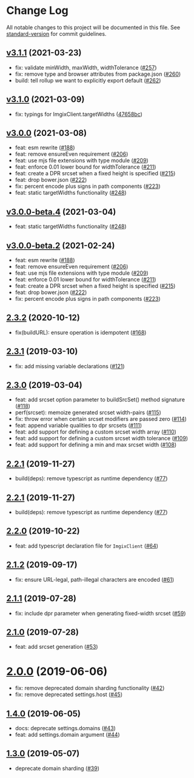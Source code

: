 # Change Log

All notable changes to this project will be documented in this file. See [standard-version](https://github.com/conventional-changelog/standard-version) for commit guidelines.

## [v3.1.1](https://github.com/imgix/js-core/compare/v3.1.0...v3.1.1) (2021-03-23)

* fix: validate minWidth, maxWidth, widthTolerance ([#257](https://github.com/imgix/js-core/pull/257))
* fix: remove type and browser attributes from package.json ([#260](https://github.com/imgix/js-core/pull/260))
* build: tell rollup we want to explicitly export default ([#262](https://github.com/imgix/js-core/pull/262))
 
## [v3.1.0](https://github.com/imgix/js-core/compare/v3.0.0...v3.1.0) (2021-03-09)

* fix: typings for ImgixClient.targetWidths ([47658bc](https://github.com/imgix/js-core/commit/47658bc4869a156db6541cd97dfb41f6cc23351f))

## [v3.0.0](https://github.com/imgix/js-core/compare/v2.3.2...v3.0.0) (2021-03-08)

* feat: esm rewrite ([#188](https://github.com/imgix/js-core/pull/188))
* feat: remove ensureEven requirement ([#206](https://github.com/imgix/js-core/pull/206))
* feat: use mjs file extensions with type module ([#209](https://github.com/imgix/js-core/pull/209))
* feat: enforce 0.01 lower bound for widthTolerance ([#211](https://github.com/imgix/js-core/pull/211))
* feat: create a DPR srcset when a fixed height is specified ([#215](https://github.com/imgix/js-core/pull/215))
* feat: drop bower.json ([#222](https://github.com/imgix/js-core/pull/222))
* fix: percent encode plus signs in path components ([#223](https://github.com/imgix/js-core/pull/223))
* feat: static targetWidths functionality ([#248](https://github.com/imgix/js-core/pull/248))
  
## [v3.0.0-beta.4](https://github.com/imgix/js-core/compare/v3.0.0-beta.2...v3.0.0-beta.4) (2021-03-04)

* feat: static targetWidths functionality ([#248](https://github.com/imgix/js-core/pull/248))

## [v3.0.0-beta.2](https://github.com/imgix/js-core/compare/2.3.2...v3.0.0-beta.2) (2021-02-24)

* feat: esm rewrite ([#188](https://github.com/imgix/js-core/pull/188))
* feat: remove ensureEven requirement ([#206](https://github.com/imgix/js-core/pull/206))
* feat: use mjs file extensions with type module ([#209](https://github.com/imgix/js-core/pull/209))
* feat: enforce 0.01 lower bound for widthTolerance ([#211](https://github.com/imgix/js-core/pull/211))
* feat: create a DPR srcset when a fixed height is specified ([#215](https://github.com/imgix/js-core/pull/215))
* feat: drop bower.json ([#222](https://github.com/imgix/js-core/pull/222))
* fix: percent encode plus signs in path components ([#223](https://github.com/imgix/js-core/pull/223))

## [2.3.2](https://github.com/imgix/js-core/compare/2.3.1...2.3.2) (2020-10-12)

* fix(buildURL): ensure operation is idempotent ([#168](https://github.com/imgix/js-core/pull/168))

## [2.3.1](https://github.com/imgix/js-core/compare/2.3.0...2.3.1) (2019-03-10)

* fix: add missing variable declarations ([#121](https://github.com/imgix/js-core/pull/121))

## [2.3.0](https://github.com/imgix/js-core/compare/2.2.1...2.3.0) (2019-03-04)

* feat: add srcset option parameter to buildSrcSet() method signature ([#118](https://github.com/imgix/js-core/pull/118))
* perf(srcset): memoize generated srcset width-pairs ([#115](https://github.com/imgix/js-core/pull/115))
* fix: throw error when certain srcset modifiers are passed zero ([#114](https://github.com/imgix/js-core/pull/114))
* feat: append variable qualities to dpr srcsets ([#111](https://github.com/imgix/js-core/pull/111))
* feat: add support for defining a custom srcset width array ([#110](https://github.com/imgix/js-core/pull/110))
* feat: add support for defining a custom srcset width tolerance ([#109](https://github.com/imgix/js-core/pull/109))
* feat: add support for defining a min and max srcset width ([#108](https://github.com/imgix/js-core/pull/108))

## [2.2.1](https://github.com/imgix/js-core/compare/2.2.0...2.2.1) (2019-11-27)

* build(deps): remove typescript as runtime dependency ([#77](https://github.com/imgix/js-core/pull/77))

## [2.2.1](https://github.com/imgix/js-core/compare/2.2.0...2.2.1) (2019-11-27)

* build(deps): remove typescript as runtime dependency ([#77](https://github.com/imgix/js-core/pull/77))

## [2.2.0](https://github.com/imgix/js-core/compare/2.1.2...2.2.0) (2019-10-22)

* feat: add typescript declaration file for `ImgixClient` ([#64](https://github.com/imgix/js-core/pull/64))

## [2.1.2](https://github.com/imgix/js-core/compare/2.1.1...2.1.2) (2019-09-17)

* fix: ensure URL-legal, path-illegal characters are encoded ([#61](https://github.com/imgix/js-core/pull/61))

## [2.1.1](https://github.com/imgix/js-core/compare/2.1.0...2.1.1) (2019-07-28)

* fix: include dpr parameter when generating fixed-width srcset ([#59](https://github.com/imgix/js-core/pull/59))

## [2.1.0](https://github.com/imgix/js-core/compare/1.2.1...2.1.0) (2019-07-28)

* feat: add srcset generation ([#53](https://github.com/imgix/js-core/pull/53))

# [2.0.0](https://github.com/imgix/js-core/compare/1.4.0...2.0.0) (2019-06-06)

* fix: remove deprecated domain sharding functionality ([#42](https://github.com/imgix/js-core/pull/42))
* fix: remove deprecated settings.host ([#45](https://github.com/imgix/js-core/pull/45))

## [1.4.0](https://github.com/imgix/js-core/compare/1.3.0...1.4.0) (2019-06-05)

* docs: deprecate settings.domains ([#43](https://github.com/imgix/js-core/pull/43))
* feat: add settings.domain argument ([#44](https://github.com/imgix/js-core/pull/44))

## [1.3.0](https://github.com/imgix/js-core/compare/1.2.1...1.3.0) (2019-05-07)

*   deprecate domain sharding ([#39](https://github.com/imgix/js-core/pull/39))
